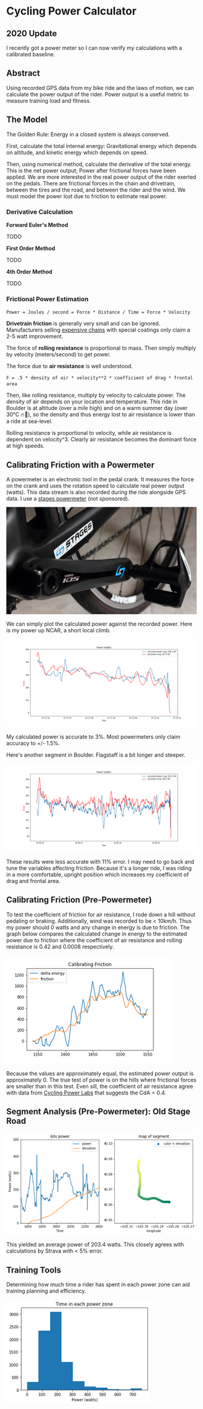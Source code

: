 # Cycling Power Calculator

## 2020 Update

I recently got a power meter so I can now verify my calculations with a calibrated baseline.

## Abstract

Using recorded GPS data from my bike ride and the laws of motion, we can calculate the power output of the rider. Power output is a useful metric to measure training load and fitness.

## The Model

The Golden Rule: Energy in a closed system is always conserved.

First, calculate the total internal energy: Gravitational energy which depends on altitude, and kinetic energy which depends on speed.

Then, using numerical method, calculate the derivative of the total energy. This is the net power output; Power after frictional forces have been applied. We are more interested in the real power output of the rider exerted on the pedals. There are frictional forces in the chain and drivetrain, between the tires and the road, and between the rider and the wind. We must model the power lost due to friction to estimate real power.

### Derivative Calculation

**Forward Euler's Method**

TODO

**First Order Method**

TODO

**4th Order Method**

TODO

### Frictional Power Estimation

```terminal
Power = Joules / second = Force * Distance / Time = Force * Velocity
```

**Drivetrain friction** is generally very small and can be ignored. Manufacturers selling [expensive chains](https://www.ceramicspeed.com/en/cycling/shop/ufo-products/ufo-racing-chain-shimano-11s/) with special coatings only claim a 2-5 watt improvement.

The force of **rolling resistance** is proportional to mass. Then simply multiply by velocity (meters/second) to get power.

The force due to **air resistance** is well understood.

```terminal
F = .5 * density of air * velocity**2 * coefficient of drag * frontal area
```

Then, like rolling resistance, multiply by velocity to calculate power.
The density of air depends on your location and temperature. This ride in Boulder is at altitude (over a mile high) and on a warm summer day (over 30°C 🔥🥵), so the density and thus energy lost to air resistance is lower than a ride at sea-level.

Rolling resistance is proportional to velocity, while air resistance is dependent on velocity^3. Clearly air resistance becomes the dominant force at high speeds.

## Calibrating Friction with a Powermeter

A powermeter is an electronic tool in the pedal crank. It measures the force on the crank and uses the rotation speed to calculate real power output (watts). This data stream is also recorded during the ride alongside GPS data.
I use a [stages powermeter](https://store.stagescycling.com/stages-power-meters) (not sponsored).

![Stages Powermeter](Show/StagesPowermeter.jpg)

We can simply plot the calculated power against the recorded power. Here is my power up NCAR, a short local climb.

![Compare Power](Show/Plot_Power_NCAR.png)

My calculated power is accurate to 3%. Most powermeters only claim accuracy to +/- 1.5%.

Here's another segment in Boulder. Flagstaff is a bit longer and steeper.

![Compare Power](Show/Plot_Power_Flagstaff.png)

These results were less accurate with 11% error. I may need to go back and tune the variables affecting friction. Because it's a longer ride, I was riding in a more comfortable, upright position which increases my coefficient of drag and frontal area.

## Calibrating Friction (Pre-Powermeter)

To test the coefficient of friction for air resistance, I rode down a hill without pedaling or braking. Additionally, wind was recorded to be < 10km/h. Thus my power should 0 watts and any change in energy is due to friction. The graph below compares the calculated change in energy to the estimated power due to friction where the coefficient of air resistance and rolling resistance is 0.42 and 0.0008 respectively.

![Friction Calibration](Show/CalibratingFriction.png)

Because the values are approximately equal, the estimated power output is approximately 0. The true test of power is on the hills where frictional forces are smaller than in this test. Even sill, the coefficient of air resistance agree with data from [Cycling Power Labs](https://www.cyclingpowerlab.com/CyclingAerodynamics.aspx)  that suggests the CdA = 0.4.

## Segment Analysis (Pre-Powermeter): Old Stage Road

![Power](Show/Power.png)

This yielded an average power of 203.4 watts. This closely agrees with calculations by Strava with < 5% error.


## Training Tools

Determining how much time a rider has spent in each power zone can aid training planning and efficiency.

![PowerCurve](Show/PowerCurve.png)
